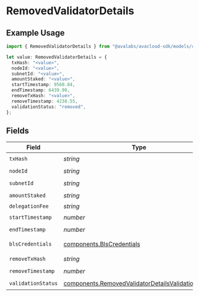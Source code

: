# RemovedValidatorDetails

## Example Usage

```typescript
import { RemovedValidatorDetails } from "@avalabs/avacloud-sdk/models/components";

let value: RemovedValidatorDetails = {
  txHash: "<value>",
  nodeId: "<value>",
  subnetId: "<value>",
  amountStaked: "<value>",
  startTimestamp: 9560.84,
  endTimestamp: 6439.90,
  removeTxHash: "<value>",
  removeTimestamp: 4238.55,
  validationStatus: "removed",
};
```

## Fields

| Field                                                                                                                    | Type                                                                                                                     | Required                                                                                                                 | Description                                                                                                              |
| ------------------------------------------------------------------------------------------------------------------------ | ------------------------------------------------------------------------------------------------------------------------ | ------------------------------------------------------------------------------------------------------------------------ | ------------------------------------------------------------------------------------------------------------------------ |
| `txHash`                                                                                                                 | *string*                                                                                                                 | :heavy_check_mark:                                                                                                       | N/A                                                                                                                      |
| `nodeId`                                                                                                                 | *string*                                                                                                                 | :heavy_check_mark:                                                                                                       | N/A                                                                                                                      |
| `subnetId`                                                                                                               | *string*                                                                                                                 | :heavy_check_mark:                                                                                                       | N/A                                                                                                                      |
| `amountStaked`                                                                                                           | *string*                                                                                                                 | :heavy_check_mark:                                                                                                       | N/A                                                                                                                      |
| `delegationFee`                                                                                                          | *string*                                                                                                                 | :heavy_minus_sign:                                                                                                       | N/A                                                                                                                      |
| `startTimestamp`                                                                                                         | *number*                                                                                                                 | :heavy_check_mark:                                                                                                       | N/A                                                                                                                      |
| `endTimestamp`                                                                                                           | *number*                                                                                                                 | :heavy_check_mark:                                                                                                       | N/A                                                                                                                      |
| `blsCredentials`                                                                                                         | [components.BlsCredentials](../../models/components/blscredentials.md)                                                   | :heavy_minus_sign:                                                                                                       | Present for AddPermissionlessValidatorTx                                                                                 |
| `removeTxHash`                                                                                                           | *string*                                                                                                                 | :heavy_check_mark:                                                                                                       | N/A                                                                                                                      |
| `removeTimestamp`                                                                                                        | *number*                                                                                                                 | :heavy_check_mark:                                                                                                       | N/A                                                                                                                      |
| `validationStatus`                                                                                                       | [components.RemovedValidatorDetailsValidationStatus](../../models/components/removedvalidatordetailsvalidationstatus.md) | :heavy_check_mark:                                                                                                       | N/A                                                                                                                      |